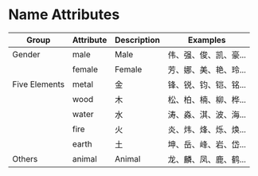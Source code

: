 # Name Attributes

| Group  | Attribute  | Description  | Examples  |
|--------|-----------|----------|-----------|
| Gender | male      | Male     | 伟、强、俊、凯、豪... |
|        | female    | Female   | 芳、娜、美、艳、玲... |
| Five Elements | metal  | 金  | 锋、锐、钧、铠、铭... |
|        | wood      | 木    | 松、柏、楠、柳、桦... |
|        | water     | 水   | 涛、淼、淇、波、海... |
|        | fire      | 火    | 炎、炜、烽、烁、焕... |
|        | earth     | 土   | 坤、岳、峰、岩、岱... |
| Others  | animal  | Animal  | 龙、麟、凤、鹿、鹤... |
